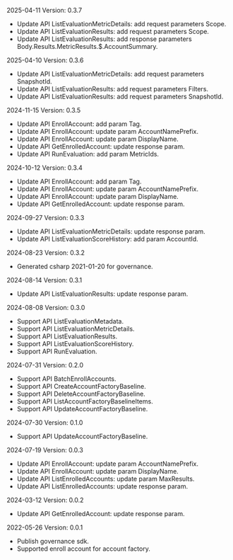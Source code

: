 2025-04-11 Version: 0.3.7
- Update API ListEvaluationMetricDetails: add request parameters Scope.
- Update API ListEvaluationResults: add request parameters Scope.
- Update API ListEvaluationResults: add response parameters Body.Results.MetricResults.$.AccountSummary.


2025-04-10 Version: 0.3.6
- Update API ListEvaluationMetricDetails: add request parameters SnapshotId.
- Update API ListEvaluationResults: add request parameters Filters.
- Update API ListEvaluationResults: add request parameters SnapshotId.


2024-11-15 Version: 0.3.5
- Update API EnrollAccount: add param Tag.
- Update API EnrollAccount: update param AccountNamePrefix.
- Update API EnrollAccount: update param DisplayName.
- Update API GetEnrolledAccount: update response param.
- Update API RunEvaluation: add param MetricIds.


2024-10-12 Version: 0.3.4
- Update API EnrollAccount: add param Tag.
- Update API EnrollAccount: update param AccountNamePrefix.
- Update API EnrollAccount: update param DisplayName.
- Update API GetEnrolledAccount: update response param.


2024-09-27 Version: 0.3.3
- Update API ListEvaluationMetricDetails: update response param.
- Update API ListEvaluationScoreHistory: add param AccountId.


2024-08-23 Version: 0.3.2
- Generated csharp 2021-01-20 for governance.

2024-08-14 Version: 0.3.1
- Update API ListEvaluationResults: update response param.


2024-08-08 Version: 0.3.0
- Support API ListEvaluationMetadata.
- Support API ListEvaluationMetricDetails.
- Support API ListEvaluationResults.
- Support API ListEvaluationScoreHistory.
- Support API RunEvaluation.


2024-07-31 Version: 0.2.0
- Support API BatchEnrollAccounts.
- Support API CreateAccountFactoryBaseline.
- Support API DeleteAccountFactoryBaseline.
- Support API ListAccountFactoryBaselineItems.
- Support API UpdateAccountFactoryBaseline.


2024-07-30 Version: 0.1.0
- Support API UpdateAccountFactoryBaseline.


2024-07-19 Version: 0.0.3
- Update API EnrollAccount: update param AccountNamePrefix.
- Update API EnrollAccount: update param DisplayName.
- Update API ListEnrolledAccounts: update param MaxResults.
- Update API ListEnrolledAccounts: update response param.


2024-03-12 Version: 0.0.2
- Update API GetEnrolledAccount: update response param.


2022-05-26 Version: 0.0.1
- Publish governance sdk.
- Supported enroll account for account factory.

